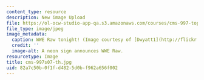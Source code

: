 ```yaml
---
content_type: resource
description: New image Upload
file: https://ol-ocw-studio-app-qa.s3.amazonaws.com/courses/cms-997-topics-in-comparative-media-american-pro-wrestling-spring-2007/82a7c50b0f1fd4825d0bf962a656f002_cms-997s07-th.jpg
file_type: image/jpeg
image_metadata:
  caption: WWE Raw tonight! (Image courtesy of [Dwyatt1](http://flickr.com/photos/fightline/).)
  credit: ''
  image-alt: A neon sign announces WWE Raw.
resourcetype: Image
title: cms-997s07-th.jpg
uid: 82a7c50b-0f1f-d482-5d0b-f962a656f002
---
```

